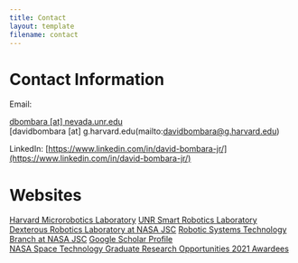 ```yaml
---
title: Contact
layout: template
filename: contact
--- 
```


# Contact Information  

Email: 

[dbombara \[at\] nevada.unr.edu](mailto:dbombara@nevada.unr.edu)  
[davidbombara \[at\] g.harvard.edu(mailto:davidbombara@g.harvard.edu)

LinkedIn: [https://www.linkedin.com/in/david-bombara-jr/](https://www.linkedin.com/in/david-bombara-jr/)  

# Websites  
  
[Harvard Microrobotics Laboratory](https://www.micro.seas.harvard.edu/)
[UNR Smart Robotics Laboratory](https://packpages.unr.edu/jun/)
[Dexterous Robotics Laboratory at NASA JSC](https://www.nasa.gov/centers/johnson/engineering/robotics_simulation/dexterous_robotics/)
[Robotic Systems Technology Branch at NASA JSC](https://er.jsc.nasa.gov/ER4/)
[Google Scholar Profile](https://scholar.google.com/citations?user=KeQk5noAAAAJ&hl=en)  
[NASA Space Technology Graduate Research Opportunities 2021 Awardees](https://www.nasa.gov/directorates/spacetech/strg/nstrgo_2021/)  
